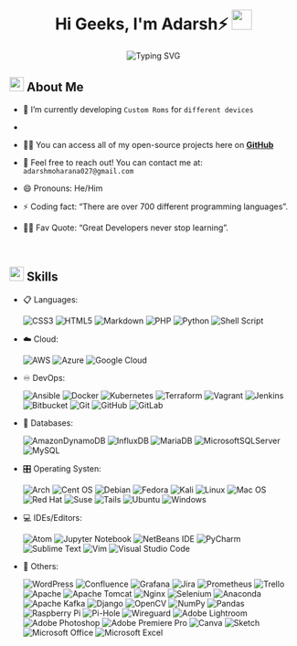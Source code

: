   <h1 align="center">Hi Geeks, I'm Adarsh⚡️ <img src="https://media.giphy.com/media/hvRJCLFzcasrR4ia7z/giphy.gif" width="35"></h1>
<div align="center">
<p><img src="https://readme-typing-svg.herokuapp.com?font=ROBOT&amp;size=25&amp;color=39FF14&amp;background=000000&amp;center=true&amp;vCenter=true&amp;width=490&amp;lines=%3E+Welcome+to+my+GitHub+profile...!" alt="Typing SVG"></p>
</div>
<img align="right" alt="Coding" width="0" src="https://media.giphy.com/media/v1.Y2lkPTc5MGI3NjExaDZxZGt6bnZuOGxmcjd3YmlqOG42ZjRoNWw3c2Q3MWxnYnJqaXY4cSZlcD12MV9pbnRlcm5hbF9naWZfYnlfaWQmY3Q9Zw/qgQUggAC3Pfv687qPC/giphy.gif">
<h2 id="--about-me"><img src="https://c.tenor.com/NCRHhqkXrJYAAAAi/programmers-go-internet.gif" width="25">  <b>About Me</b></h2>
<ul>
<li>
<p>🔭 I’m currently developing <code>Custom Roms</code> for <code>different devices</code></p>
</li>
<li>
</li>
<li>
<p>👨‍💻 You can access all of my open-source projects here on <strong><a href="https://github.com/Adarsh0127-Elite">GitHub</a></strong></p>
</li>
<li>
<p>💬 Feel free to reach out! You can contact me at: <code>adarshmoharana027@gmail.com</code></p>
</li>
<li>
<p>😄 Pronouns: He/Him</p>
</li>
<li>
<p>⚡ Coding fact: “There are over 700 different programming languages”.</p>
</li>
<li>
<p>💪🏼 Fav Quote: “Great Developers never stop learning”.</p>
</li>
</ul>
<br>
<h2 id="-skills"><img src="https://media2.giphy.com/media/QssGEmpkyEOhBCb7e1/giphy.gif?cid=ecf05e47a0n3gi1bfqntqmob8g9aid1oyj2wr3ds3mg700bl&amp;rid=giphy.gif" width="25"><b> Skills</b></h2>
<p align="center">
</p><ul>
<li>
<p>📋 Languages:</p>
<p><img src="https://img.shields.io/badge/css3-%231572B6.svg?style=for-the-badge&amp;logo=css3&amp;logoColor=white" alt="CSS3">
<img src="https://img.shields.io/badge/html5-%23E34F26.svg?style=for-the-badge&amp;logo=html5&amp;logoColor=white" alt="HTML5">
<img src="https://img.shields.io/badge/markdown-%23000000.svg?style=for-the-badge&amp;logo=markdown&amp;logoColor=white" alt="Markdown">
<img src="https://img.shields.io/badge/php-%23777BB4.svg?style=for-the-badge&amp;logo=php&amp;logoColor=white" alt="PHP">
<img src="https://img.shields.io/badge/python-3670A0?style=for-the-badge&amp;logo=python&amp;logoColor=ffdd54" alt="Python">
<img src="https://img.shields.io/badge/shell_script-%23121011.svg?style=for-the-badge&amp;logo=gnu-bash&amp;logoColor=white" alt="Shell Script"></p>
</li>
<li>
<p>☁️ Cloud:</p>
<p><img src="https://img.shields.io/badge/AWS-%23FF9900.svg?style=for-the-badge&amp;logo=amazon-aws&amp;logoColor=white" alt="AWS">
<img src="https://img.shields.io/badge/azure-%230072C6.svg?style=for-the-badge&amp;logo=microsoftazure&amp;logoColor=white" alt="Azure">
<img src="https://img.shields.io/badge/GoogleCloud-%234285F4.svg?style=for-the-badge&amp;logo=google-cloud&amp;logoColor=white" alt="Google Cloud"></p>
</li>
<li>
<p>♾️ DevOps:</p>
<p><img src="https://img.shields.io/badge/ansible-%231A1918.svg?style=for-the-badge&amp;logo=ansible&amp;logoColor=white" alt="Ansible">
<img src="https://img.shields.io/badge/docker-%230db7ed.svg?style=for-the-badge&amp;logo=docker&amp;logoColor=white" alt="Docker">
<img src="https://img.shields.io/badge/kubernetes-%23326ce5.svg?style=for-the-badge&amp;logo=kubernetes&amp;logoColor=white" alt="Kubernetes">
<img src="https://img.shields.io/badge/terraform-%235835CC.svg?style=for-the-badge&amp;logo=terraform&amp;logoColor=white" alt="Terraform">
<img src="https://img.shields.io/badge/vagrant-%231563FF.svg?style=for-the-badge&amp;logo=vagrant&amp;logoColor=white" alt="Vagrant">
<img src="https://img.shields.io/badge/jenkins-%232C5263.svg?style=for-the-badge&amp;logo=jenkins&amp;logoColor=white" alt="Jenkins">
<img src="https://img.shields.io/badge/bitbucket-%230047B3.svg?style=for-the-badge&amp;logo=bitbucket&amp;logoColor=white" alt="Bitbucket">
<img src="https://img.shields.io/badge/git-%23F05033.svg?style=for-the-badge&amp;logo=git&amp;logoColor=white" alt="Git">
<img src="https://img.shields.io/badge/github-%23121011.svg?style=for-the-badge&amp;logo=github&amp;logoColor=white" alt="GitHub">
<img src="https://img.shields.io/badge/gitlab-%23181717.svg?style=for-the-badge&amp;logo=gitlab&amp;logoColor=white" alt="GitLab"></p>
</li>
<li>
<p>💾 Databases:</p>
<p><img src="https://img.shields.io/badge/Amazon%20DynamoDB-4053D6?style=for-the-badge&amp;logo=Amazon%20DynamoDB&amp;logoColor=white" alt="AmazonDynamoDB">
<img src="https://img.shields.io/badge/InfluxDB-22ADF6?style=for-the-badge&amp;logo=InfluxDB&amp;logoColor=white" alt="InfluxDB">
<img src="https://img.shields.io/badge/MariaDB-003545?style=for-the-badge&amp;logo=mariadb&amp;logoColor=white" alt="MariaDB">
<img src="https://img.shields.io/badge/Microsoft%20SQL%20Sever-CC2927?style=for-the-badge&amp;logo=microsoft%20sql%20server&amp;logoColor=white" alt="MicrosoftSQLServer">
<img src="https://img.shields.io/badge/mysql-%2300f.svg?style=for-the-badge&amp;logo=mysql&amp;logoColor=white" alt="MySQL"></p>
</li>
<li>
<p>🎛️ Operating Systen:</p>
<p><img src="https://img.shields.io/badge/Arch%20Linux-1793D1?logo=arch-linux&amp;logoColor=fff&amp;style=for-the-badge" alt="Arch">
<img src="https://img.shields.io/badge/cent%20os-002260?style=for-the-badge&amp;logo=centos&amp;logoColor=F0F0F0" alt="Cent OS">
<img src="https://img.shields.io/badge/Debian-D70A53?style=for-the-badge&amp;logo=debian&amp;logoColor=white" alt="Debian">
<img src="https://img.shields.io/badge/Fedora-294172?style=for-the-badge&amp;logo=fedora&amp;logoColor=white" alt="Fedora">
<img src="https://img.shields.io/badge/Kali-268BEE?style=for-the-badge&amp;logo=kalilinux&amp;logoColor=white" alt="Kali">
<img src="https://img.shields.io/badge/Linux-FCC624?style=for-the-badge&amp;logo=linux&amp;logoColor=black" alt="Linux">
<img src="https://img.shields.io/badge/mac%20os-000000?style=for-the-badge&amp;logo=macos&amp;logoColor=F0F0F0" alt="Mac OS">
<img src="https://img.shields.io/badge/Red%20Hat-EE0000?style=for-the-badge&amp;logo=redhat&amp;logoColor=white" alt="Red Hat">
<img src="https://img.shields.io/badge/SUSE-0C322C?style=for-the-badge&amp;logo=SUSE&amp;logoColor=white" alt="Suse">
<img src="https://img.shields.io/badge/Tails%20-56347C?&amp;style=for-the-badge&amp;logo=tails&amp;logoColor=white" alt="Tails">
<img src="https://img.shields.io/badge/Ubuntu-E95420?style=for-the-badge&amp;logo=ubuntu&amp;logoColor=white" alt="Ubuntu">
<img src="https://img.shields.io/badge/Windows-0078D6?style=for-the-badge&amp;logo=windows&amp;logoColor=white" alt="Windows"></p>
</li>
<li>
<p>💻 IDEs/Editors:</p>
<p><img src="https://img.shields.io/badge/Atom-%2366595C.svg?style=for-the-badge&amp;logo=atom&amp;logoColor=white" alt="Atom">
<img src="https://img.shields.io/badge/jupyter-%23FA0F00.svg?style=for-the-badge&amp;logo=jupyter&amp;logoColor=white" alt="Jupyter Notebook">
<img src="https://img.shields.io/badge/NetBeansIDE-1B6AC6.svg?style=for-the-badge&amp;logo=apache-netbeans-ide&amp;logoColor=white" alt="NetBeans IDE">
<img src="https://img.shields.io/badge/pycharm-143?style=for-the-badge&amp;logo=pycharm&amp;logoColor=black&amp;color=black&amp;labelColor=green" alt="PyCharm">
<img src="https://img.shields.io/badge/sublime_text-%23575757.svg?style=for-the-badge&amp;logo=sublime-text&amp;logoColor=important" alt="Sublime Text">
<img src="https://img.shields.io/badge/VIM-%2311AB00.svg?style=for-the-badge&amp;logo=vim&amp;logoColor=white" alt="Vim">
<img src="https://img.shields.io/badge/Visual%20Studio%20Code-0078d7.svg?style=for-the-badge&amp;logo=visual-studio-code&amp;logoColor=white" alt="Visual Studio Code"></p>
</li>
<li>
<p>🥅 Others:</p>
<p><img src="https://img.shields.io/badge/WordPress-%23117AC9.svg?style=for-the-badge&amp;logo=WordPress&amp;logoColor=white" alt="WordPress">
<img src="https://img.shields.io/badge/confluence-%23172BF4.svg?style=for-the-badge&amp;logo=confluence&amp;logoColor=white" alt="Confluence">
<img src="https://img.shields.io/badge/grafana-%23F46800.svg?style=for-the-badge&amp;logo=grafana&amp;logoColor=white" alt="Grafana">
<img src="https://img.shields.io/badge/jira-%230A0FFF.svg?style=for-the-badge&amp;logo=jira&amp;logoColor=white" alt="Jira">
<img src="https://img.shields.io/badge/Prometheus-E6522C?style=for-the-badge&amp;logo=Prometheus&amp;logoColor=white" alt="Prometheus">
<img src="https://img.shields.io/badge/Trello-%23026AA7.svg?style=for-the-badge&amp;logo=Trello&amp;logoColor=white" alt="Trello">
<img src="https://img.shields.io/badge/apache-%23D42029.svg?style=for-the-badge&amp;logo=apache&amp;logoColor=white" alt="Apache">
<img src="https://img.shields.io/badge/apache%20tomcat-%23F8DC75.svg?style=for-the-badge&amp;logo=apache-tomcat&amp;logoColor=black" alt="Apache Tomcat">
<img src="https://img.shields.io/badge/nginx-%23009639.svg?style=for-the-badge&amp;logo=nginx&amp;logoColor=white" alt="Nginx">
<img src="https://img.shields.io/badge/-selenium-%43B02A?style=for-the-badge&amp;logo=selenium&amp;logoColor=white" alt="Selenium">
<img src="https://img.shields.io/badge/Anaconda-%2344A833.svg?style=for-the-badge&amp;logo=anaconda&amp;logoColor=white" alt="Anaconda">
<img src="https://img.shields.io/badge/Apache%20Kafka-000?style=for-the-badge&amp;logo=apachekafka" alt="Apache Kafka">
<img src="https://img.shields.io/badge/django-%23092E20.svg?style=for-the-badge&amp;logo=django&amp;logoColor=white" alt="Django">
<img src="https://img.shields.io/badge/opencv-%23white.svg?style=for-the-badge&amp;logo=opencv&amp;logoColor=white" alt="OpenCV">
<img src="https://img.shields.io/badge/numpy-%23013243.svg?style=for-the-badge&amp;logo=numpy&amp;logoColor=white" alt="NumPy">
<img src="https://img.shields.io/badge/pandas-%23150458.svg?style=for-the-badge&amp;logo=pandas&amp;logoColor=white" alt="Pandas">
<img src="https://img.shields.io/badge/-RaspberryPi-C51A4A?style=for-the-badge&amp;logo=Raspberry-Pi" alt="Raspberry Pi">
<img src="https://img.shields.io/badge/pihole-%2396060C.svg?style=for-the-badge&amp;logo=pi-hole&amp;logoColor=white" alt="Pi-Hole">
<img src="https://img.shields.io/badge/wireguard-%2388171A.svg?style=for-the-badge&amp;logo=wireguard&amp;logoColor=white" alt="Wireguard">
<img src="https://img.shields.io/badge/Adobe%20Lightroom-31A8FF.svg?style=for-the-badge&amp;logo=Adobe%20Lightroom&amp;logoColor=white" alt="Adobe Lightroom">
<img src="https://img.shields.io/badge/adobe%20photoshop-%2331A8FF.svg?style=for-the-badge&amp;logo=adobe%20photoshop&amp;logoColor=white" alt="Adobe Photoshop">
<img src="https://img.shields.io/badge/Adobe%20Premiere%20Pro-9999FF.svg?style=for-the-badge&amp;logo=Adobe%20Premiere%20Pro&amp;logoColor=white" alt="Adobe Premiere Pro">
<img src="https://img.shields.io/badge/Canva-%2300C4CC.svg?style=for-the-badge&amp;logo=Canva&amp;logoColor=white" alt="Canva">
<img src="https://img.shields.io/badge/Sketch-FFB387?style=for-the-badge&amp;logo=sketch&amp;logoColor=black" alt="Sketch">
<img src="https://img.shields.io/badge/Microsoft_Office-D83B01?style=for-the-badge&amp;logo=microsoft-office&amp;logoColor=white" alt="Microsoft Office">
<img src="https://img.shields.io/badge/Microsoft_Excel-217346?style=for-the-badge&amp;logo=microsoft-excel&amp;logoColor=white" alt="Microsoft Excel"></p>
</li>
</ul>
<p></p>
<br> 
